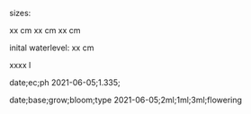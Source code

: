 sizes:

xx cm 
xx cm
xx cm

inital waterlevel: xx cm


xxxx l


date;ec;ph
2021-06-05;1.335;


date;base;grow;bloom;type
2021-06-05;2ml;1ml;3ml;flowering
